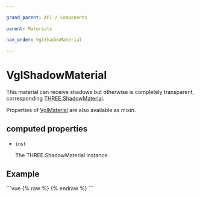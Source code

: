 ```yaml
---
          
grand_parent: API / Components
          
parent: Materials
          
nav_order: VglShadowMaterial
          
---
```

# VglShadowMaterial 

This material can receive shadows but otherwise is completely transparent,
corresponding [THREE.ShadowMaterial](https://threejs.org/docs/index.html#api/materials/ShadowMaterial).

Properties of [VglMaterial](vgl-material) are also available as mixin. 

## computed properties 

- `inst` 

  The THREE.ShadowMaterial instance. 


## Example
              
<div class="code-example"><div class="max-width-1-2">
                <vgl-shadow-material-example class="aspect-1618-1000"></vgl-shadow-material-example>
              
</div></div>
```vue
{% raw %}<template>
  <div>
    <vgl-renderer
      antialias
      shadow-map-enabled
      alpha
      camera="camera"
      scene="scene"
    >
      <vgl-scene name="scene">
        <vgl-box-geometry
          name="box"
          width="1"
          height="1"
          depth="1"
        />
        <vgl-mesh-standard-material
          name="std"
          color="#ffbbaa"
        />
        <vgl-mesh
          geometry="box"
          material="std"
          position="0 0.5 0"
          cast-shadow
        />
        <vgl-plane-geometry
          name="plane"
          width="3.5"
          height="3.5"
        />
        <vgl-shadow-material name="shadow" />
        <vgl-mesh
          geometry="plane"
          material="shadow"
          rotation="-1.570796 0 0"
          receive-shadow
        />
        <vgl-ambient-light color="#ffeecc" />
        <vgl-directional-light
          position="-1 2 2"
          cast-shadow
        />
      </vgl-scene>
      <vgl-perspective-camera
        orbit-position="3 1 0.7"
        orbit-target="0 0.5 0"
        name="camera"
      />
    </vgl-renderer>

    <aside class="control-panel">
      <label>No effect<input type="range"></label>
    </aside>
  </div>
</template>
{% endraw %}
```